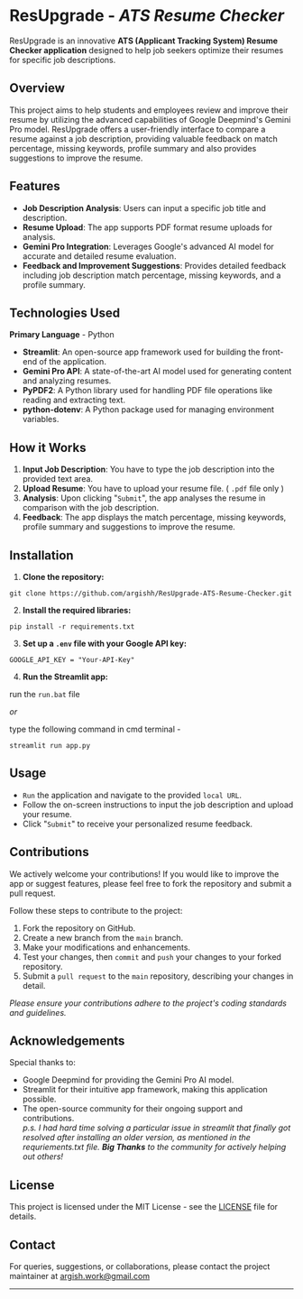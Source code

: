 # **ResUpgrade - _ATS Resume Checker_**

ResUpgrade is an innovative **ATS (Applicant Tracking System) Resume Checker application** designed to help job seekers optimize their resumes for specific job descriptions. 


## **Overview**

This project aims to help students and employees review and improve their resume by utilizing the advanced capabilities of Google Deepmind's Gemini Pro model. ResUpgrade offers a user-friendly interface to compare a resume against a job description, providing valuable feedback on match percentage, missing keywords, profile summary and also provides suggestions to improve the resume.


## **Features**

- **Job Description Analysis**: Users can input a specific job title and description.
- **Resume Upload**: The app supports PDF format resume uploads for analysis.
- **Gemini Pro Integration**: Leverages Google's advanced AI model for accurate and detailed resume evaluation.
- **Feedback and Improvement Suggestions**: Provides detailed feedback including job description match percentage, missing keywords, and a profile summary.


## **Technologies Used**

**Primary Language** - Python

- **Streamlit**: An open-source app framework used for building the front-end of the application.
- **Gemini Pro API**: A state-of-the-art AI model used for generating content and analyzing resumes.
- **PyPDF2**: A Python library used for handling PDF file operations like reading and extracting text.
- **python-dotenv**: A Python package used for managing environment variables.


## **How it Works**

1. **Input Job Description**: You have to type the job description into the provided text area.
2. **Upload Resume**: You have to upload your resume file. ( `.pdf` file only )
3. **Analysis**: Upon clicking "`Submit`", the app analyses the resume in comparison with the job description.
4. **Feedback**: The app displays the match percentage, missing keywords, profile summary and suggestions to improve the resume.


## **Installation**

1. **Clone the repository:**

 `git clone https://github.com/argishh/ResUpgrade-ATS-Resume-Checker.git`

2. **Install the required libraries:**

`pip install -r requirements.txt`

3. **Set up a `.env` file with your Google API key:**

`GOOGLE_API_KEY = "Your-API-Key"`

4. **Run the Streamlit app:**

run the `run.bat` file 

_or_

type the following command in cmd terminal -

`streamlit run app.py`

## **Usage**

- `Run` the application and navigate to the provided `local URL`.
- Follow the on-screen instructions to input the job description and upload your resume.
- Click "`Submit`" to receive your personalized resume feedback.

## **Contributions**

We actively welcome your contributions! If you would like to improve the app or suggest features, please feel free to fork the repository and submit a pull request.

Follow these steps to contribute to the project:

1. Fork the repository on GitHub.
2. Create a new branch from the `main` branch.
3. Make your modifications and enhancements.
4. Test your changes, then `commit` and `push` your changes to your forked repository.
5. Submit a `pull request` to the `main` repository, describing your changes in detail.

_Please ensure your contributions adhere to the project's coding standards and guidelines._


## **Acknowledgements**

Special thanks to:
- Google Deepmind for providing the Gemini Pro AI model.
- Streamlit for their intuitive app framework, making this application possible.
- The open-source community for their ongoing support and contributions. <br>
  _p.s. I had hard time solving a particular issue in streamlit that finally got resolved after installing an older version, as mentioned in the requriements.txt file. **Big Thanks** to the community for actively helping out others!_

## **License**

This project is licensed under the MIT License - see the [LICENSE](https://github.com/argishh/ResUpgrade-ATS-Resume-Checker/blob/main/LICENSE) file for details.

## **Contact**

For queries, suggestions, or collaborations, please contact the project maintainer at [argish.work@gmail.com](mailto:argish.work@gmail.com)

---
